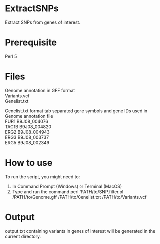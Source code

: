# ExtractSNPs
Extract SNPs from genes of interest.
# Prerequisite
Perl 5 <br />
# Files
Genome annotation in GFF format <br />
Variants.vcf  <br />
Genelist.txt <br />

Genelist.txt format tab separated gene symbols and gene IDs used in Genome annotation file <br />
FUR1 B9J08_004076 <br />
TAC1B	B9J08_004820 <br />
ERG2 B9J08_004943 <br />
ERG3 B9J08_003737 <br />
ERG5 B9J08_002349 <br />

# How to use
To run the script, you might need to: <br />
  1. In Command Prompt (Windows) or Terminal (MacOS)  <br />
  2. Type and run the command perl /PATH/to/SNP.filter.pl /PATH/to/Genome.gff /PATH/to/Genelist.txt /PATH/to/Variants.vcf <br />

# Output
output.txt containing variants in genes of interest will be generated in the current directory.
